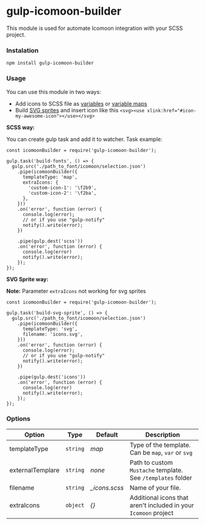 # gulp-icomoon-builder
This module is used for automate Icomoon integration with your SCSS project.

### Instalation
`npm install gulp-icomoon-builder`

### Usage
You can use this module in two ways:
 * Add icons to SCSS file as [variables](http://sass-lang.com/guide#topic-2) or [variable maps](http://blog.grayghostvisuals.com/sass/real-sass-real-maps/)
 * Build [SVG sprites](https://css-tricks.com/svg-sprites-use-better-icon-fonts/) and insert icon like this `<svg><use xlink:href="#icon-my-awesome-icon"></use></svg>`
 
**SCSS way:**

You can create gulp task and add it to watcher. Task example:
 
```
const icomoonBuilder = require('gulp-icomoon-builder');

gulp.task('build-fonts', () => {
  gulp.src('./path_to_font/icomoon/selection.json')
    .pipe(icomoonBuilder({
      templateType: 'map',
      extraIcons: {
        'custom-icon-1': '\f2b9',
        'custom-icon-2': '\f2ba',
      },
    }))
    .on('error', function (error) {
      console.log(error);
      // or if you use "gulp-notify"
      notify().write(error);
    })

    .pipe(gulp.dest('scss'))
    .on('error', function (error) {
      console.log(error)
      notify().write(error);
    });
});
```
**SVG Sprite way:**

**Note:** Parameter `extraIcons` not working for svg sprites

```
const icomoonBuilder = require('gulp-icomoon-builder');

gulp.task('build-svg-sprite', () => {
  gulp.src('./path_to_font/icomoon/selection.json')
    .pipe(icomoonBuilder({
      templateType: 'svg',
      filename: 'icons.svg',
    }))
    .on('error', function (error) {
      console.log(error);
      // or if you use "gulp-notify"
      notify().write(error);
    })

    .pipe(gulp.dest('icons'))
    .on('error', function (error) {
      console.log(error)
      notify().write(error);
    });
});
```

### Options

Option | Type | Default | Description
--- | --- | --- | ---
templateType | `string` | *map* | Type of the template. Can be `map`, `var` or `svg`
externalTemplare | `string` | *none* | Path to custom `Mustache` template. See `/templates` folder
filename | `string` | *_icons.scss* | Name of your file.
extraIcons | `object` | *{}* | Additional icons that aren't included in your `Icomoon` project
